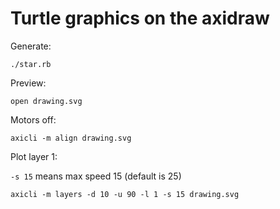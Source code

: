 # Turtle graphics on the axidraw

Generate:

```
./star.rb
```

Preview:

```
open drawing.svg
```

Motors off:

```
axicli -m align drawing.svg
```

Plot layer 1:

`-s 15` means max speed 15 (default is 25)

```
axicli -m layers -d 10 -u 90 -l 1 -s 15 drawing.svg
```

